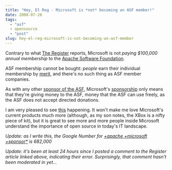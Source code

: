 ```yaml
---
title: "Hey, El Reg - Microsoft is *not* becoming an ASF member!"
date: 2008-07-26
tags: 
  - "asf"
  - opensource
  - "post"
slug: hey-el-reg-microsoft-is-not-becoming-an-asf-member
---
```


Contrary to what [The Register](http://www.theregister.co.uk/2008/07/25/microsoft_gpl/) reports, Microsoft is not _paying $100,000 annual membership_ to the [Apache Software Foundation](http://www.apache.org).

ASF membership cannot be bought: _people_ earn their individual membership by [merit](http://www.apache.org/foundation/how-it-works.html), and there's no such thing as ASF member companies.

As with any other [sponsor of the ASF](http://www.apache.org/foundation/sponsorship.html), Microsoft's [sponsorship](http://www.apache.org/foundation/thanks.html) only means that they're giving money to the ASF, money that the ASF can use freely, as the ASF does not accept directed donations.

I am very pleased to see [this](http://port25.technet.com/archive/2008/07/25/oscon2008.aspx) happening. It won't make me love Microsoft's current products much more (although, as my son notes, the XBox is a nifty piece of kit), but it is great to see more and more people inside Microsoft understand the importance of open source in today's IT landscape.

_Update: as I write this, the Google Number for [+apache +microsoft +sponsor\*](http://www.google.com/search?hl=en&q=%2Bapache+%2Bmicrosoft+%2Bsponsor*&btnG=Search) is 682,000_

_Update: it's been at least 24 hours since I posted a comment to the Register article linked above, indicating their error. Surprisingly, that comment hasn't been moderated in yet..._
